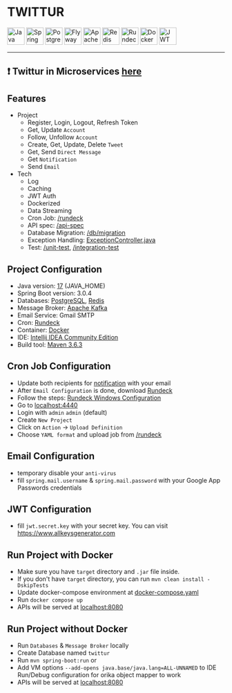 # TWITTUR

<span>
<img src="https://www.vectorlogo.zone/logos/java/java-icon.svg" alt="Java" title="Java" width="40px">
<img src="https://www.vectorlogo.zone/logos/springio/springio-icon.svg" alt="Spring" title="Spring" width="40px">
<img src="https://www.vectorlogo.zone/logos/postgresql/postgresql-icon.svg" alt="PostgreSQL" title="PostgreSQL" width="40px">
<img src="https://flywaydb.org/wp-content/uploads/2020/12/cropped-favicon-150x150.png" alt="Flyway" title="Flyway" width="40px">
<img src="https://www.vectorlogo.zone/logos/apache_kafka/apache_kafka-icon.svg" alt="Apache Kafka" title="Apache Kafka" width="40px">
<img src="https://www.vectorlogo.zone/logos/redis/redis-icon.svg" alt="Redis" title="Redis" width="40px">
<img src="https://www.vectorlogo.zone/logos/rundeck/rundeck-icon.svg" alt="Rundeck" title="Rundeck" width="40px">
<img src="https://www.vectorlogo.zone/logos/docker/docker-icon.svg" alt="Docker" title="Docker" width="40px">
<img src="https://img.icons8.com/color/512/java-web-token.png" alt="JWT" title="JWT" width="40px">
</span>

---

## ❗ Twittur in Microservices [here](https://github.com/VL037-twittur)

## Features

- Project
  - Register, Login, Logout, Refresh Token
  - Get, Update `Account` 
  - Follow, Unfollow `Account`
  - Create, Get, Update, Delete `Tweet`
  - Get, Send `Direct Message`
  - Get `Notification`
  - Send `Email`
- Tech
  - Log
  - Caching
  - JWT Auth
  - Dockerized
  - Data Streaming
  - Cron Job: [/rundeck](/rundeck)
  - API spec: [/api-spec](/api-spec)
  - Database Migration: [/db/migration](/src/main/resources/db/migration)
  - Exception Handling: [ExceptionController.java](/src/main/java/vincentlow/twittur/controller/ExceptionController.java)
  - Test: [/unit-test](/src/test/java/vincentlow/twittur), [/integration-test](/src/test/java/vincentlow/twittur/integration)

## Project Configuration

- Java version: [17](https://www.oracle.com/java/technologies/javase/jdk17-archive-downloads.html) (JAVA_HOME)
- Spring Boot version: 3.0.4
- Databases: [PostgreSQL](https://www.postgresql.org/download), [Redis](https://github.com/ServiceStack/redis-windows/tree/master/downloads)
- Message Broker: [Apache Kafka](https://kafka.apache.org/downloads)
- Email Service: Gmail SMTP
- Cron: [Rundeck](https://www.rundeck.com/downloads)
- Container: [Docker](https://docs.docker.com/get-docker)
- IDE: [Intellij IDEA Community Edition](https://www.jetbrains.com/idea/download)
- Build tool: [Maven 3.6.3](https://archive.apache.org/dist/maven/maven-3/3.6.3)

## Cron Job Configuration

- Update both recipients for [notification](/rundeck/twittur_resendFailedEmails.yaml) with your email
- After `Email Configuration` is done, download [Rundeck](https://www.rundeck.com/downloads)
- Follow the steps: [Rundeck Windows Configuration](https://docs.rundeck.com/docs/administration/install/windows.html)
- Go to [localhost:4440](http://localhost:4440)
- Login with `admin` `admin` (default)
- Create `New Project`
- Click on `Action` &rarr; `Upload Definition`
- Choose `YAML format` and upload job from [/rundeck](/rundeck)

## Email Configuration

- temporary disable your `anti-virus`
- fill `spring.mail.username` & `spring.mail.password` with your Google App Passwords credentials

## JWT Configuration

- fill `jwt.secret.key` with your secret key. You can visit https://www.allkeysgenerator.com

## Run Project with Docker

- Make sure you have `target` directory and `.jar` file inside.
- If you don't have `target` directory, you can run `mvn clean install -DskipTests`
- Update docker-compose environment at [docker-compose.yaml](https://github.com/VL-037/twittur/blob/main/docker-compose.yaml#L73-L75)
- Run `docker compose up`
- APIs will be served at [localhost:8080](http://localhost:8080)

## Run Project without Docker

- Run `Databases` & `Message Broker` locally
- Create Database named `twittur`
- Run `mvn spring-boot:run` or
- Add VM options `--add-opens java.base/java.lang=ALL-UNNAMED` to IDE Run/Debug configuration for orika object mapper to work
- APIs will be served at [localhost:8080](http://localhost:8080)
